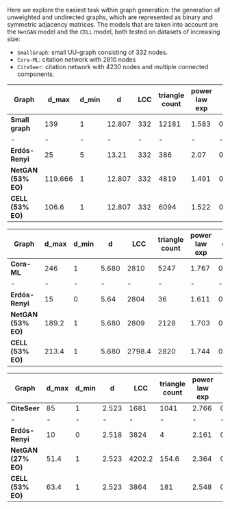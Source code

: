 Here we explore the easiest task within graph generation: the generation of unweighted and undirected graphs, which are represented as binary and symmetric adjacency matrices.
The models that are taken into account are the `NetGAN` model and the `CELL` model, both tested on datasets of increasing size:

- `SmallGraph`: small UU-graph consisting of 332 nodes.
- `Cora-ML`: citation network with 2810 nodes
- `CiteSeer`: citation network with 4230 nodes and multiple connected components.

| Graph           | d_max   | d_min | d      | LCC | triangle count | power law exp | gini  | real edge distribution entropy | assortativity | clustering coefficient | #components | cpl   | time[s] |
| --------------- | ------- | ----- | ------ | --- | -------------- | ------------- | ----- | ------------------------------ | ------------- | ---------------------- | ----------- | ----- | ------- |
| **Small graph**     | 139     | 1     | 12.807 | 332 | 12181          | 1.583         | 0.641 | 0.865                          | \-0.207       | 0.016                  | 1           | 2.738 | \-      |
| \-              | \-      | \-    | \-     | \-  | \-             | \-            | \-    | \-                             | \-            | \-                     | \-          | \-    | \-      |
| **Erdós-Renyi**    | 25      | 5     | 13.21  | 332 | 386            | 2.07          | 0.145 | 0.993                          | 0.008         | 0.009                  | 1           | 2.533 | 0       |
| **NetGAN (53% EO)** | 119.666 | 1     | 12.807 | 332 | 4819           | 1.491         | 0.527 | 0.910                          | \-0,214       | 0.010                  | 1           | 2.549 | 2782.8  |
| **CELL (53% EO)**   | 106.6   | 1     | 12.807 | 332 | 6094           | 1.522         | 0.569 | 0.896                          | \-0,214       | 0.012                  | 1           | 2.716 | <1



| Graph           | d_max | d_min | d     | LCC    | triangle count | power law exp | gini  | real edge distribution entropy | assortativity | clustering coefficient | #components | cpl   | time[s]    |
| --------------- | ----- | ----- | ----- | ------ | -------------- | ------------- | ----- | ------------------------------ | ------------- | ---------------------- | ----------- | ----- | ---------- |
| **Cora-ML**         | 246   | 1     | 5.680 | 2810   | 5247           | 1.767         | 0.495 | 0.938                          | \-0,076       | 0.004                  | 1           | 5.271 | \-         |
| \-              | \-    | \-    | \-    | \-     | \-             | \-            | \-    | \-                             | \-            | \-                     | \-          | \-    | \-         |
| **Erdós-Renyi**     | 15    | 0     | 5.64  | 2804   | 36             | 1.611         | 0.231 | 0.988                          | 0.0005        | 0.001                  | 7           | 4.790 | 10         |
| **NetGAN (53% EO)** | 189.2 | 1     | 5.680 | 2809   | 2128           | 1.703         | 0.423 | 0.955                          | \-0,08        | 0.003                  | 1.4         | 4.712 | 63.485.598 |
| **CELL (53% EO)**   | 213.4 | 1     | 5.680 | 2798.4 | 2820           | 1.744         | 0.469 | 0.946                          | \-0,08        | 0.003                  | 5.6         | 4.911 | 7          |


| Graph           | d_max | d_min | d     | LCC    | triangle count | power law exp | gini  | real edge distribution entropy | assortativity | clustering coefficient | #components | cpl   | time[s] |
| --------------- | ----- | ----- | ----- | ------ | -------------- | ------------- | ----- | ------------------------------ | ------------- | ---------------------- | ----------- | ----- | ------- |
| **CiteSeer**        | 85    | 1     | 2.523 | 1681   | 1041           | 2.766         | 0.460 | 0.942                          | \-0,077       | 0.00866                | 515         | 7.367 | \-      |
| \-              | \-    | \-    | \-    | \-     | \-             | \-            | \-    | \-                             | \-            | \-                     | \-          | \-    | \-      |
| **Erdós-Renyi**     | 10    | 0     | 2.518 | 3824   | 4              | 2.161         | 0.344 | 0.973                          | 0.002         | 0.001                  | 371         | 8.834 | 5       |
| **NetGAN (27% EO)** | 51.4  | 1     | 2.523 | 4202.2 | 154.6          | 2.364         | 0.333 | 0.973                          | \-0,117       | 0.00737                | 7.8         | 10.18 | Days    |
| **CELL (53% EO)**   | 63.4  | 1     | 2.523 | 3864   | 181            | 2.548         | 0.407 | 0.958                          | \-0,012       | 0.00336                | 120.8       | 9.052 | 10      |




